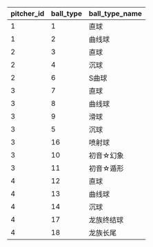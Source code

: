|pitcher_id|ball_type|ball_type_name|
| --- | --- | --- |
|1|1|直球|
|1|2|曲线球|
|2|3|直球|
|2|4|沉球|
|2|6|S曲球|
|3|7|直球|
|3|8|曲线球|
|3|9|滑球|
|3|5|沉球|
|3|16|喷射球|
|3|10|初音☆幻象|
|3|11|初音☆遁形|
|4|12|直球|
|4|13|曲线球|
|4|14|沉球|
|4|17|龙族终结球|
|4|18|龙族长尾|